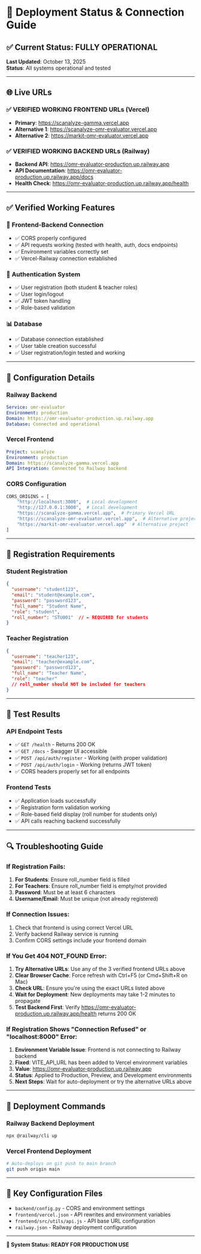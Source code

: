 # 🚀 Deployment Status & Connection Guide

## ✅ Current Status: FULLY OPERATIONAL

**Last Updated**: October 13, 2025  
**Status**: All systems operational and tested

---

## 🌐 Live URLs

### **✅ VERIFIED WORKING FRONTEND URLs (Vercel)**
- **Primary**: https://scanalyze-gamma.vercel.app
- **Alternative 1**: https://scanalyze-omr-evaluator.vercel.app
- **Alternative 2**: https://markit-omr-evaluator.vercel.app

### **✅ VERIFIED WORKING BACKEND URLs (Railway)**
- **Backend API**: https://omr-evaluator-production.up.railway.app
- **API Documentation**: https://omr-evaluator-production.up.railway.app/docs
- **Health Check**: https://omr-evaluator-production.up.railway.app/health

---

## ✅ Verified Working Features

### 🔗 **Frontend-Backend Connection**
- ✅ CORS properly configured
- ✅ API requests working (tested with health, auth, docs endpoints)
- ✅ Environment variables correctly set
- ✅ Vercel-Railway connection established

### 🔐 **Authentication System**
- ✅ User registration (both student & teacher roles)
- ✅ User login/logout
- ✅ JWT token handling
- ✅ Role-based validation

### 📊 **Database**
- ✅ Database connection established
- ✅ User table creation successful
- ✅ User registration/login tested and working

---

## 🔧 Configuration Details

### **Railway Backend**
```yaml
Service: omr-evaluator
Environment: production
Domain: https://omr-evaluator-production.up.railway.app
Database: Connected and operational
```

### **Vercel Frontend** 
```yaml
Project: scanalyze
Environment: production
Domain: https://scanalyze-gamma.vercel.app
API Integration: Connected to Railway backend
```

### **CORS Configuration**
```python
CORS_ORIGINS = [
    "http://localhost:3000",  # Local development
    "http://127.0.0.1:3000",  # Local development
    "https://scanalyze-gamma.vercel.app",  # Primary Vercel URL
    "https://scanalyze-omr-evaluator.vercel.app",  # Alternative project
    "https://markit-omr-evaluator.vercel.app"  # Alternative project
]
```

---

## 📝 Registration Requirements

### **Student Registration**
```json
{
  "username": "student123",
  "email": "student@example.com",
  "password": "password123",
  "full_name": "Student Name",
  "role": "student",
  "roll_number": "STU001"  // ← REQUIRED for students
}
```

### **Teacher Registration**
```json
{
  "username": "teacher123", 
  "email": "teacher@example.com",
  "password": "password123",
  "full_name": "Teacher Name",
  "role": "teacher"
  // roll_number should NOT be included for teachers
}
```

---

## 🧪 Test Results

### **API Endpoint Tests**
- ✅ `GET /health` - Returns 200 OK
- ✅ `GET /docs` - Swagger UI accessible
- ✅ `POST /api/auth/register` - Working (with proper validation)
- ✅ `POST /api/auth/login` - Working (returns JWT token)
- ✅ CORS headers properly set for all endpoints

### **Frontend Tests**
- ✅ Application loads successfully
- ✅ Registration form validation working
- ✅ Role-based field display (roll number for students only)
- ✅ API calls reaching backend successfully

---

## 🔍 Troubleshooting Guide

### **If Registration Fails:**
1. **For Students**: Ensure roll_number field is filled
2. **For Teachers**: Ensure roll_number field is empty/not provided
3. **Password**: Must be at least 6 characters
4. **Username/Email**: Must be unique (not already registered)

### **If Connection Issues:**
1. Check that frontend is using correct Vercel URL
2. Verify backend Railway service is running
3. Confirm CORS settings include your frontend domain

### **If You Get 404 NOT_FOUND Error:**
1. **Try Alternative URLs**: Use any of the 3 verified frontend URLs above
2. **Clear Browser Cache**: Force refresh with Ctrl+F5 (or Cmd+Shift+R on Mac)
3. **Check URL**: Ensure you're using the exact URLs listed above
4. **Wait for Deployment**: New deployments may take 1-2 minutes to propagate
5. **Test Backend First**: Verify https://omr-evaluator-production.up.railway.app/health returns 200 OK

### **If Registration Shows "Connection Refused" or "localhost:8000" Error:**
1. **Environment Variable Issue**: Frontend is not connecting to Railway backend
2. **Fixed**: VITE_API_URL has been added to Vercel environment variables
3. **Value**: https://omr-evaluator-production.up.railway.app
4. **Status**: Applied to Production, Preview, and Development environments
5. **Next Steps**: Wait for auto-deployment or try the alternative URLs above

---

## 🚀 Deployment Commands

### **Railway Backend Deployment**
```bash
npx @railway/cli up
```

### **Vercel Frontend Deployment**
```bash
# Auto-deploys on git push to main branch
git push origin main
```

---

## 🔗 Key Configuration Files

- `backend/config.py` - CORS and environment settings
- `frontend/vercel.json` - API rewrites and environment variables
- `frontend/src/utils/api.js` - API base URL configuration
- `railway.json` - Railway deployment configuration

---

**🎉 System Status: READY FOR PRODUCTION USE**